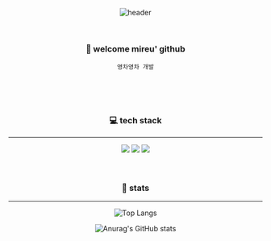 <div align="center">

![header](https://capsule-render.vercel.app/api?type=cylinder&color=000000&height=100&section=header&text=mireu&fontColor=ffffff&fontSize=30&animation=twinkling&fontAlignY=55)

<br>

### 👋 welcome mireu' github
`영차영차 개발`

<br>
<br>
<br>

### 💻 tech stack
___
<img src="https://img.shields.io/badge/Swift-F05138?style=for-the-badge&logo=swift&logoColor=white"/>
<img src="https://img.shields.io/badge/github-181717?style=for-the-badge&logo=github&logoColor=white">
<img src="https://img.shields.io/badge/git-F05032?style=for-the-badge&logo=git&logoColor=white"/>

<br>
<br>
<br>

### 🙏 stats
___
![Top Langs](https://github-readme-stats.vercel.app/api/top-langs/?username=mireu930&layout=compact&title_color=ea9999)

![Anurag's GitHub stats](https://github-readme-stats.vercel.app/api?username=mireu930&show_icons=true&title_color=ea9999&icon_color=552b3c&include_all_commits=true)

</div>
